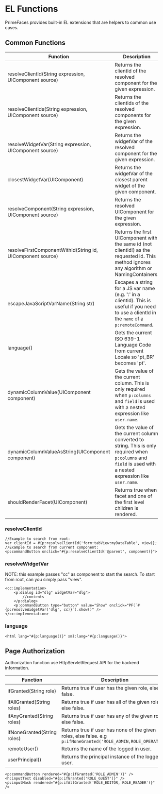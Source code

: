 # EL Functions

PrimeFaces provides built-in EL extensions that are helpers to common use cases.

## Common Functions

| Function | Description |
| --- | --- |
resolveClientId(String expression, UIComponent source) | Returns the clientId of the resolved component for the given expression.
resolveClientIds(String expression, UIComponent source) | Returns the clientIds of the resolved components for the given expression.
resolveWidgetVar(String expression, UIComponent source) | Returns the widgetVar of the resolved component for the given expression.
closestWidgetVar(UIComponent) | Returns the widgetVar of the closest parent widget of the given component.
resolveComponent(String expression, UIComponent source) | Returns the resolved UIComponent for the given expression.
resolveFirstComponentWithId(String id, UIComponent source) | Returns the first UIComponent with the same id (not clientId!) as the requested id. This method ignores any algorithm or NamingContainers.
escapeJavaScriptVarName(String str) | Escapes a string for a JS var name (e.g. ':' in a clientId). This is useful if you need to use a clientId in the `name` of a `p:remoteCommand`.
language() | Gets the current ISO 639-1 Language Code from current Locale so 'pt_BR' becomes 'pt'.
dynamicColumnValue(UIComponent component) | Gets the value of the current column. This is only required when `p:columns` and `field` is used with a nested expression like `user.name`.
dynamicColumnValueAsString(UIComponent component) | Gets the value of the current column converted to string. This is only required when `p:columns` and `field` is used with a nested expression like `user.name`.
shouldRenderFacet(UIComponent) | Returns true when facet and one of the first level children is rendered.

### resolveClientId

```xhtml
//Example to search from root:
var clientId = #{p:resolveClientId('form:tabView:myDataTable', view)};
//Example to search from current component:
<p:commandButton onclick="#{p:resolveClientId('@parent', component)}">
```

### resolveWidgetVar

NOTE: this example passes "cc" as component to start the search. To start from root, can you simply pass "view".

```xhtml
<cc:implementation>
    <p:dialog id="dlg" widgetVar="dlg">
        //contents
    </p:dialog>
    <p:commandButton type="button" value="Show" onclick="PF(`#{p:resolveWidgetVar('dlg', cc)}`).show()" />
</cc:implementation>
```

### language

```xhtml
<html lang="#{p:language()}" xml:lang="#{p:language()}">
```

## Page Authorization

Authorization function use HttpServletRequest API for the backend information.

| Function | Description |
| --- | --- |
ifGranted(String role) | Returns true if user has the given role, else false.
ifAllGranted(String roles) | Returns true if user has all of the given roles, else false.
ifAnyGranted(String roles) | Returns true if user has any of the given roles, else false.
ifNoneGranted(String roles) | Returns true if user has none of the given roles, else false. e.g `p:ifNoneGranted('ROLE_ADMIN,ROLE_OPERATOR')`
remoteUser() | Returns the name of the logged in user.
userPrincipal() | Returns the principal instance of the logged in user.

```xhtml
<p:commandButton rendered="#{p:ifGranted('ROLE_ADMIN')}" />
<h:inputText disabled="#{p:ifGranted('ROLE_GUEST')}" />
<p:inputMask rendered="#{p:ifAllGranted('ROLE_EDITOR, ROLE_READER')}" />
```
